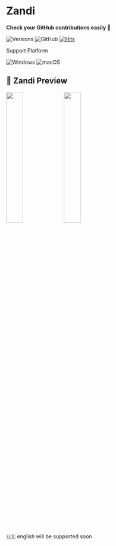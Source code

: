 # Zandi
**Check your GitHub contributions easily 🌳**

![Versions](https://shields.io/github/v/release/anojds/Zandi?display_name=tag)
![GitHub](https://img.shields.io/github/license/anojds/Zandi)
[![Hits](https://hits.seeyoufarm.com/api/count/incr/badge.svg?url=https://github.com/anojds/Zandi&count_bg=%2379C83D&title_bg=%23555555&icon=&icon_color=%23E7E7E7&title=hits&edge_flat=true)](https://hits.seeyoufarm.com)

Support Platform

![Windows](https://img.shields.io/badge/Windows-0078D6?style=for-the-badge&logo=windows&logoColor=white)
![macOS](https://img.shields.io/badge/mac%20os-000000?style=for-the-badge&logo=macos&logoColor=F0F0F0)

## 👀 Zandi Preview
<img style="width: 30%" src="https://user-images.githubusercontent.com/72495729/178995023-859206c6-2cf1-4c21-89e8-edf8990da844.png">

<img style="width: 30%" src="https://user-images.githubusercontent.com/72495729/178995056-281a594c-63b9-4f22-bf9a-d8e814b901ce.png">

🇺🇸 english will be supported soon
